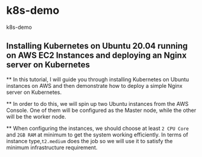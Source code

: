 # k8s-demo
k8s-demo

## Installing Kubernetes on Ubuntu 20.04 running on AWS EC2 Instances and deploying an Nginx server on Kubernetes

** In this tutorial, I will guide you through installing Kubernetes on Ubuntu instances on AWS and then demonstrate how to deploy a simple Nginx server on Kubernetes.

** In order to do this, we will spin up two Ubuntu instances from the AWS Console. One of them will be configured as the Master node, while the other will be the worker node.

** When configuring the instances, we should choose at least `2 CPU Core` and `2GB RAM` at minimum to get the system working efficiently. In terms of instance type,`t2.medium` does the job so we will use it to satisfy the minimum infrastructure requirement.

